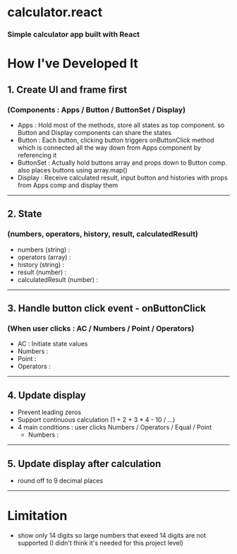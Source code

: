 # calculator.react
### Simple calculator app built with React

# How I've Developed It

## 1. Create UI and frame first 
### (Components : Apps / Button / ButtonSet / Display)
- Apps : Hold most of the methods, store all states as top component. so Button and Display components can share the states
- Button : Each button, clicking button triggers onButtonClick method which is connected all the way down from Apps component by referencing it
- ButtonSet : Actually hold buttons array and props down to Button comp. also places buttons using array.map()
- Display : Receive calculated result, input button and histories with props from Apps comp and display them
---

## 2. State
### (numbers, operators, history, result, calculatedResult)
- numbers (string) : 
- operators (array) : 
- history (string) : 
- result (number) : 
- calculatedResult (number) : 
---

## 3. Handle button click event - onButtonClick
### (When user clicks : AC / Numbers / Point / Operators)
- AC : Initiate state values
- Numbers : 
- Point : 
- Operators : 
---

## 4. Update display
- Prevent leading zeros
- Support continuous calculation (1 + 2 + 3 * 4 - 10 / ...)
- 4 main conditions : user clicks Numbers / Operators / Equal / Point
    - Numbers : 
---

## 5. Update display after calculation
- round off to 9 decimal places
---

# Limitation
 - show only 14 digits so large numbers that exeed 14 digits are not supported (I didn't think it's needed for this project level)